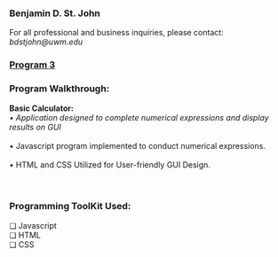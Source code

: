 <h3>Benjamin D. St. John</h3>
For all professional and business inquiries, please contact:<i> bdstjohn@uwm.edu</i>
<h3><a href="https://github.com/sanctusjack/Project-3-Calculator">Program 3</a></h3>
<h3>Program Walkthrough:</h3>
<p1><b>Basic Calculator:</b></p1> <br>
<i> • Application designed to complete numerical expressions and display results on GUI</i> <br>
<br>
    • Javascript program implemented to conduct numerical expressions. <br>
    <br>
    • HTML and CSS Utilized for User-friendly GUI Design.<br>
<br>
<br>
<h3>Programming ToolKit Used:</h3>
    ❏ Javascript<br>
    ❏ HTML <br>
    ❏ CSS <br>

